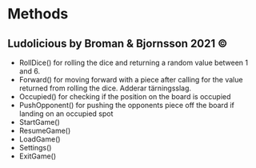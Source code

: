 # Methods
## Ludolicious by Broman & Bjornsson 2021 ©

* RollDice() for rolling the dice and returning a random value between 1 and 6.
* Forward() for moving forward with a piece after calling for the value returned from rolling the dice. Adderar tärningsslag.
* Occupied() for checking if the position on the board is occupied
* PushOpponent() for pushing the opponents piece off the board if landing on an occupied spot
* StartGame()
* ResumeGame()
* LoadGame()
* Settings()
* ExitGame()
